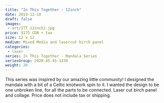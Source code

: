 ```yaml
---
title: "In This Together - 12inch"
date: 2019-12-10
draft: false
images:
 - art/ITT_12inch2.jpg
price: $175 CDN + tax
size: 12 x 12 
medium: Mixed Media and lasercut birch panel
categories:
 - laser
series: In This Together - Mandala Series
seriesGroup: 2020-45-45-1234
weight: 20
---
```


This series was inspired by our amazing little community!  I designed the mandala with a bit of a Celtic knotwork spin to it. I wanted the design to be one unbroken line, for all the parts to be connected. Laser cut birch panel and collage. Price does not include tax or shipping.
